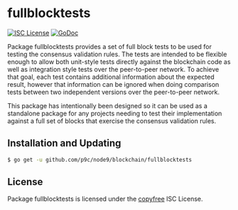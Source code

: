 # fullblocktests

[![ISC License](http://img.shields.io/badge/license-ISC-blue.svg)](http://copyfree.org)
[![GoDoc](https://img.shields.io/badge/godoc-reference-blue.svg)](http://godoc.org/github.com/p9c/node9/blockchain/fullblocktests)

Package fullblocktests provides a set of full block tests to be used for testing the consensus validation rules. The tests are intended to be flexible enough to allow both unit-style tests directly against the blockchain code as well as integration style tests over the peer-to-peer network. To achieve that goal, each test contains additional information about the expected result, however that information can be ignored when doing comparison tests between two independent versions over the peer-to-peer network.

This package has intentionally been designed so it can be used as a standalone package for any projects needing to test their implementation against a full set of blocks that exercise the consensus validation rules.

## Installation and Updating

```bash
$ go get -u github.com/p9c/node9/blockchain/fullblocktests
```

## License

Package fullblocktests is licensed under the [copyfree](http://copyfree.org) ISC License.

